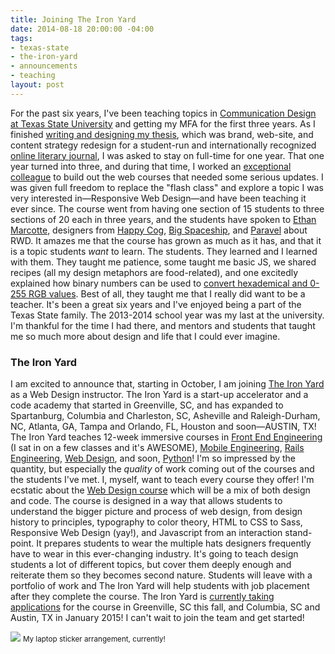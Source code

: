 ```yaml
---
title: Joining The Iron Yard
date: 2014-08-18 20:00:00 -04:00
tags:
- texas-state
- the-iron-yard
- announcements
- teaching
layout: post
---
```


For the past six years, I've been teaching topics in [Communication Design at Texas State University](http://www.finearts.txstate.edu/Art/) and getting my MFA for the first three years. As I finished [writing and designing my thesis](https://digital.library.txstate.edu/handle/10877/4271), which was brand, web-site, and content strategy redesign for a student-run and internationally recognized [online literary journal](http://frontporchjournal.com/), I was asked to stay on full-time for one year. That one year turned into three, and during that time, I worked an [exceptional colleague](http://www.twitter.com/grayscaleTX) to build out the web courses that needed some serious updates. I was given full freedom to replace the "flash class" and explore a topic I was very interested in—Responsive Web Design—and have been teaching it ever since. The course went from having one section of 15 students to three sections of 20 each in three years, and the students have spoken to [Ethan Marcotte](http://www.responsivewebdesign.com), designers from [Happy Cog](http://www.happycog.com), [Big Spaceship](http://www.bigspaceship.com), and [Paravel](http://www.paravelinc.com) about RWD. It amazes me that the course has grown as much as it has, and that it is a topic students _want_ to learn.
The students. They learned and I learned with them. They taught me patience, some taught me basic JS, we shared recipes (all my design metaphors are food-related), and one excitedly explained how binary numbers can be used to [convert hexademical and 0-255 RGB values](http://www.mathsisfun.com/hexadecimal-decimal-colors.html). Best of all, they taught me that I really did want to be a teacher.
It's been a great six years and I've enjoyed being a part of the Texas State family. The 2013-2014 school year was my last at the university. I'm thankful for the time I had there, and mentors and students that taught me so much more about design and life that I could ever imagine.
### The Iron Yard
I am excited to announce that, starting in October, I am joining [The Iron Yard](http://theironyard.com) as a Web Design instructor. The Iron Yard is a start-up accelerator and a code academy that started in Greenville, SC, and has expanded to  Spartanburg, Columbia and Charleston, SC, Asheville and Raleigh-Durham, NC, Atlanta, GA, Tampa and Orlando, FL, Houston and soon—AUSTIN, TX! The Iron Yard teaches 12-week immersive courses in [Front End Engineering](http://theironyard.com/academy/front-end-engineering/) (I sat in on a few classes and it's AWESOME), [Mobile Engineering](http://theironyard.com/academy/mobile-engineering/), [Rails Engineering](http://theironyard.com/academy/rails-engineering/), [Web Design](http://theironyard.com/academy/web-design/), and soon, [Python](http://blog.theironyard.com/post/92757029208/new-and-old-territory-python-at-the-iron-yard)!  I'm so impressed by the quantity, but especially the _quality_ of work coming out of the courses and the students I've met. I, myself, want to teach every course they offer!
I'm ecstatic about the [Web Design course](http://theironyard.com/academy/web-design/) which will be a mix of both design and code. The course is designed in a way that allows students to understand the bigger picture and process of web design, from design history to principles, typography to color theory, HTML to CSS to Sass, Responsive Web Design (yay!), and Javascript from an interaction stand-point. It prepares students to wear the multiple hats designers frequently have to wear in this ever-changing industry. It's going to teach design students a lot of different topics, but cover them deeply enough and reiterate them so they becomes second nature. Students will leave with a portfolio of work and The Iron Yard will help students with job placement after they complete the course. The Iron Yard is [currently taking applications](http://theironyard.com/academy/web-design/#class-schedule) for the course in Greenville, SC this fall, and Columbia, SC and Austin, TX in January 2015!
I can't wait to join the team and get started!
<br>
<div>
    <img src="{{site.url}}/img/posts/laptop.jpg" style="max-height: 400px;">
    <small style="text-align:center;"> My laptop sticker arrangement, currently!</small>
</div>